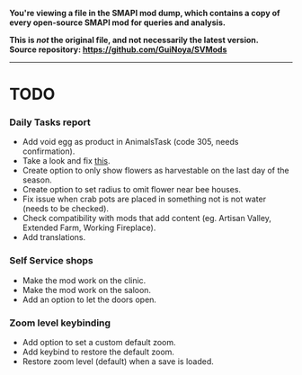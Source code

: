 **You're viewing a file in the SMAPI mod dump, which contains a copy of every open-source SMAPI mod
for queries and analysis.**

**This is _not_ the original file, and not necessarily the latest version.**  
**Source repository: https://github.com/GuiNoya/SVMods**

----

# TODO

### Daily Tasks report
* Add void egg as product in AnimalsTask (code 305, needs confirmation).
* Take a look and fix [this](https://log.smapi.io/sWNwTFzq).
* Create option to only show flowers as harvestable on the last day of the season.
* Create option to set radius to omit flower near bee houses.
* Fix issue when crab pots are placed in something not is not water (needs to be checked).
* Check compatibility with mods that add content (eg. Artisan Valley, Extended Farm, Working Fireplace).
* Add translations.

### Self Service shops
* Make the mod work on the clinic.
* Make the mod work on the saloon.
* Add an option to let the doors open.

### Zoom level keybinding
* Add option to set a custom default zoom.
* Add keybind to restore the default zoom.
* Restore zoom level (default) when a save is loaded.
